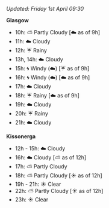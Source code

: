 *Updated: Friday 1st April 09:30*

**Glasgow**

* 10h: :partly_sunny: Partly Cloudy [:cloud: as of 9h]
* 11h: :cloud: Cloudy
* 12h: :umbrella: Rainy
* 13h, 14h: :cloud: Cloudy
* 15h: :cyclone: Windy (:cloud:) [:umbrella: as of 9h]
* 16h: :cyclone: Windy (:cloud:) [:cloud: as of 9h]
* 17h: :cloud: Cloudy
* 18h: :umbrella: Rainy [:cloud: as of 9h]
* 19h: :cloud: Cloudy
* 20h: :umbrella: Rainy
* 21h: :cloud: Cloudy

**Kissonerga**

* 12h - 15h: :cloud: Cloudy
* 16h: :cloud: Cloudy [:partly_sunny: as of 12h]
* 17h: :partly_sunny: Partly Cloudy
* 18h: :partly_sunny: Partly Cloudy [:sunny: as of 12h]
* 19h - 21h: :sunny: Clear
* 22h: :partly_sunny: Partly Cloudy [:sunny: as of 12h]
* 23h: :sunny: Clear
